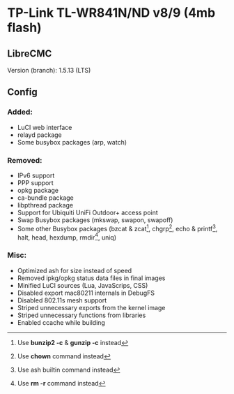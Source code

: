 # TP-Link TL-WR841N/ND v8/9 (4mb flash)

## LibreCMC
Version (branch): 1.5.13 (LTS)

## Config
### Added:
* LuCI web interface
* relayd package
* Some busybox packages (arp, watch)

### Removed:
* IPv6 support
* PPP support
* opkg package
* ca-bundle package
* libpthread package
* Support for Ubiquiti UniFi Outdoor+ access point
* Swap Busybox packages (mkswap, swapon, swapoff)
* Some other Busybox packages (bzcat & zcat[^1], chgrp[^2], echo & printf[^3], halt, head, hexdump, rmdir[^4], uniq)

### Misc:
* Optimized ash for size instead of speed
* Removed ipkg/opkg status data files in final images
* Minified LuCI sources (Lua, JavaScrips, CSS)
* Disabled export mac80211 internals in DebugFS
* Disabled 802.11s mesh support
* Striped unnecessary exports from the kernel image
* Striped unnecessary functions from libraries
* Enabled ccache while building


[^1]: Use **bunzip2 -c** & **gunzip -c** instead
[^2]: Use **chown** command instead
[^3]: Use ash builtin command instead
[^4]: Use **rm -r** command instead
